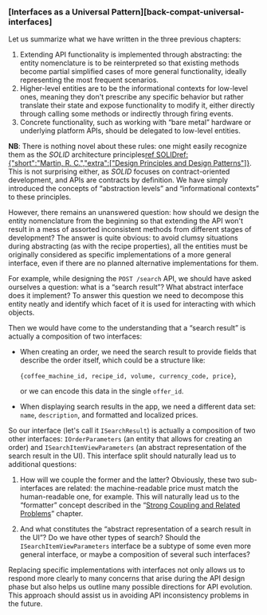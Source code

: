 ### [Interfaces as a Universal Pattern][back-compat-universal-interfaces]

Let us summarize what we have written in the three previous chapters:

  1. Extending API functionality is implemented through abstracting: the entity nomenclature is to be reinterpreted so that existing methods become partial simplified cases of more general functionality, ideally representing the most frequent scenarios.
  2. Higher-level entities are to be the informational contexts for low-level ones, meaning they don't prescribe any specific behavior but rather translate their state and expose functionality to modify it, either directly through calling some methods or indirectly through firing events.
  3. Concrete functionality, such as working with “bare metal” hardware or underlying platform APIs, should be delegated to low-level entities.

**NB**: There is nothing novel about these rules: one might easily recognize them as the *SOLID* architecture principles[ref SOLID](https://en.wikipedia.org/wiki/SOLID)[ref:{"short":"Martin, R. C.","extra":["Design Principles and Design Patterns"]}](http://staff.cs.utu.fi/~jounsmed/doos_06/material/DesignPrinciplesAndPatterns.pdf). This is not surprising either, as *SOLID* focuses on contract-oriented development, and APIs are contracts by definition. We have simply introduced the concepts of “abstraction levels” and “informational contexts” to these principles.

However, there remains an unanswered question: how should we design the entity nomenclature from the beginning so that extending the API won't result in a mess of assorted inconsistent methods from different stages of development? The answer is quite obvious: to avoid clumsy situations during abstracting (as with the recipe properties), all the entities must be originally considered as specific implementations of a more general interface, even if there are no planned alternative implementations for them.

For example, while designing the `POST /search` API, we should have asked ourselves a question: what is a “search result”? What abstract interface does it implement? To answer this question we need to decompose this entity neatly and identify which facet of it is used for interacting with which objects.

Then we would have come to the understanding that a “search result” is actually a composition of two interfaces:
  * When creating an order, we need the search result to provide fields that describe the order itself, which could be a structure like:
      
       `{coffee_machine_id, recipe_id, volume, currency_code, price}`,

       or we can encode this data in the single `offer_id`.
  
  * When displaying search results in the app, we need a different data set: `name`, `description`, and formatted and localized prices.

So our interface (let's call it `ISearchResult`) is actually a composition of two other interfaces: `IOrderParameters` (an entity that allows for creating an order) and `ISearchItemViewParameters` (an abstract representation of the search result in the UI). This interface split should naturally lead us to additional questions:

  1. How will we couple the former and the latter? Obviously, these two sub-interfaces are related: the machine-readable price must match the human-readable one, for example. This will naturally lead us to the “formatter” concept described in the “[Strong Coupling and Related Problems](#back-compat-strong-coupling)” chapter.

  2. And what constitutes the “abstract representation of a search result in the UI”? Do we have other types of search? Should the `ISearchItemViewParameters` interface be a subtype of some even more general interface, or maybe a composition of several such interfaces?

Replacing specific implementations with interfaces not only allows us to respond more clearly to many concerns that arise during the API design phase but also helps us outline many possible directions for API evolution. This approach should assist us in avoiding API inconsistency problems in the future.